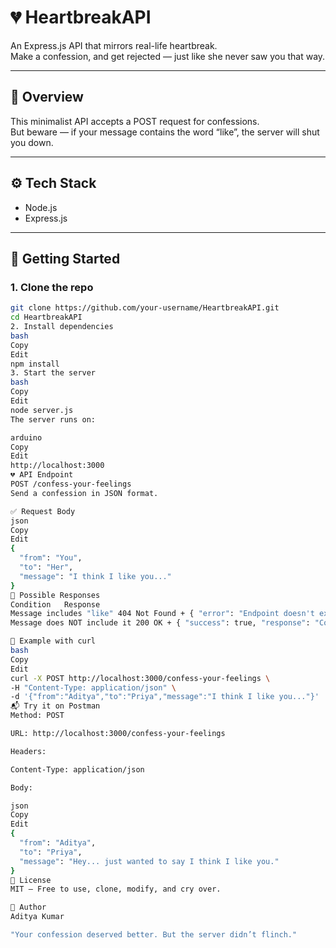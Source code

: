 # 💔 HeartbreakAPI

An Express.js API that mirrors real-life heartbreak.  
Make a confession, and get rejected — just like she never saw you that way.

---

## 📌 Overview

This minimalist API accepts a POST request for confessions.  
But beware — if your message contains the word “like”, the server will shut you down.

---

## ⚙️ Tech Stack

- Node.js
- Express.js

---

## 🚀 Getting Started

### 1. Clone the repo

```bash
git clone https://github.com/your-username/HeartbreakAPI.git
cd HeartbreakAPI
2. Install dependencies
bash
Copy
Edit
npm install
3. Start the server
bash
Copy
Edit
node server.js
The server runs on:

arduino
Copy
Edit
http://localhost:3000
💔 API Endpoint
POST /confess-your-feelings
Send a confession in JSON format.

✅ Request Body
json
Copy
Edit
{
  "from": "You",
  "to": "Her",
  "message": "I think I like you..."
}
🔁 Possible Responses
Condition	Response
Message includes "like"	404 Not Found + { "error": "Endpoint doesn't exist. She never saw you that way." }
Message does NOT include it	200 OK + { "success": true, "response": "Confession received, but... it's complicated." }

🧪 Example with curl
bash
Copy
Edit
curl -X POST http://localhost:3000/confess-your-feelings \
-H "Content-Type: application/json" \
-d '{"from":"Aditya","to":"Priya","message":"I think I like you..."}'
📬 Try it on Postman
Method: POST

URL: http://localhost:3000/confess-your-feelings

Headers:

Content-Type: application/json

Body:

json
Copy
Edit
{
  "from": "Aditya",
  "to": "Priya",
  "message": "Hey... just wanted to say I think I like you."
}
📄 License
MIT — Free to use, clone, modify, and cry over.

👤 Author
Aditya Kumar

"Your confession deserved better. But the server didn’t flinch."
